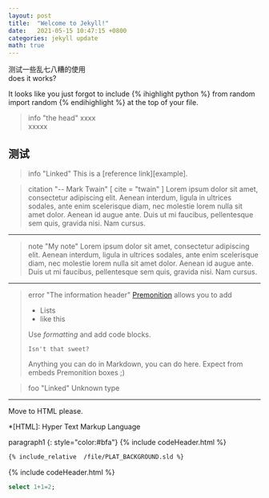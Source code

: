 ```yaml
---
layout: post
title:  "Welcome to Jekyll!"
date:   2021-05-15 10:47:15 +0800
categories: jekyll update
math: true
---
```



测试一些乱七八糟的使用  
does it works?

It looks like you just forgot to include {% ihighlight python %} from random
import random {% endihighlight %} at the top of your file.

> info "the head"
> xxxx  
> xxxxx
  
## 测试  

> info "Linked"
> This is a [reference link][example].

 > citation "-- Mark Twain" [ cite = "twain" ]
 > Lorem ipsum dolor sit amet, consectetur adipiscing elit. Aenean interdum, ligula in
 > ultrices sodales, ante enim scelerisque diam, nec molestie lorem nulla sit amet dolor.
 > Aenean id augue ante. Duis ut mi faucibus, pellentesque sem quis, gravida nisi. Nam cursus.

---

> note "My note"
> Lorem ipsum dolor sit amet, consectetur adipiscing elit. Aenean interdum, ligula in
> ultrices sodales, ante enim scelerisque diam, nec molestie lorem nulla sit amet dolor.
> Aenean id augue ante. Duis ut mi faucibus, pellentesque sem quis, gravida nisi. Nam cursus.

---

 > error "The information header"
 > [Premonition](https://github.com/lazee/premonition) allows you to add
 >
 > * Lists
 > * like this
 >
 > Use *formatting* and add code blocks.
 >
 > ~~~~
 > Isn't that sweet?
 > ~~~~~
 > Anything you can do in Markdown, you can do here. Expect from embeds Premonition boxes ;)

> foo "Linked"
> Unknown type  

---

<div class="fa-3x">
  <i class="fas fa-spinner fa-spin"></i>
  <i class="fas fa-circle-notch fa-spin"></i>
  <i class="fas fa-sync fa-spin"></i>
  <i class="fas fa-cog fa-spin"></i>
  <i class="fas fa-spinner fa-pulse"></i>
  <i class="fas fa-stroopwafel fa-spin"></i>
</div>

Move to HTML please.

*[HTML]: Hyper Text Markup Language

paragraph1
{: style="color:#bfa"}
{% include codeHeader.html %}
```xml
{% include_relative  /file/PLAT_BACKGROUND.sld %}
``` 

{% include codeHeader.html %}
```sql
select 1+1=2;
```